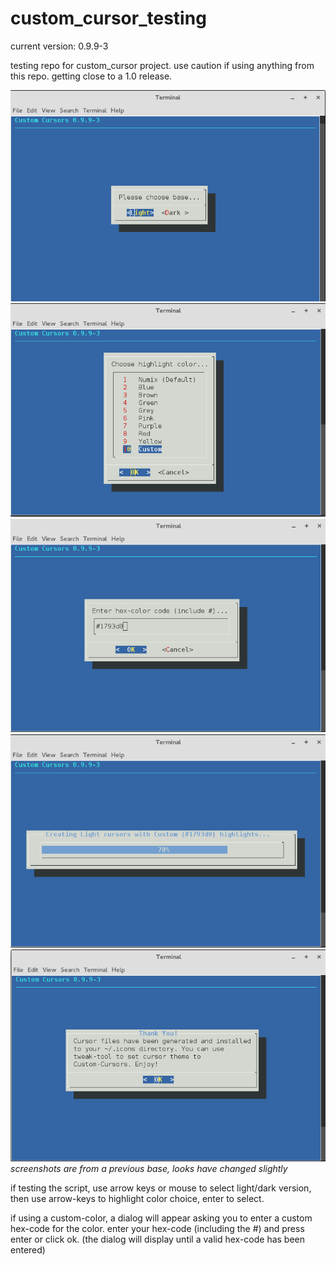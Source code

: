 # custom_cursor_testing

current version: 0.9.9-3

testing repo for custom_cursor project. use caution if using anything from this repo.
getting close to a 1.0 release.

![](screens/screen-01.png "dark/light") ![](screens/screen-02.png "colors")
![](screens/screen-03.png "custom-color") ![](screens/screen-04.png "colors")
![](screens/screen-05.png "colors")
*screenshots are from a previous base, looks have changed slightly*

if testing the script, use arrow keys or mouse to select light/dark
version, then use arrow-keys to highlight color choice, enter to select.

if using a custom-color, a dialog will appear asking you to enter
a custom hex-code for the color. enter your hex-code (including the #)
and press enter or click ok. (the dialog will display until a valid
hex-code has been entered)



